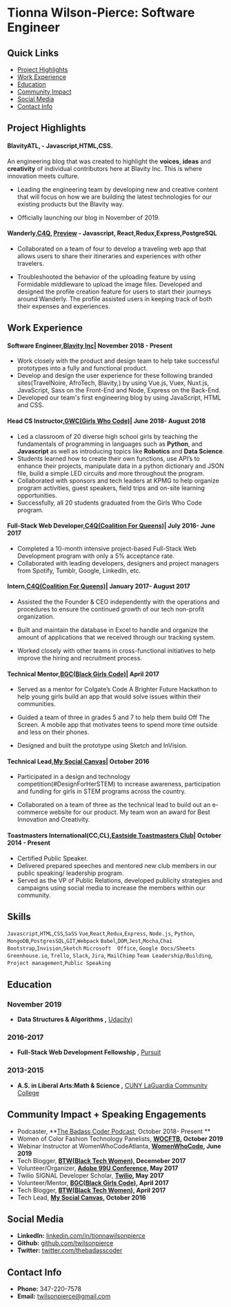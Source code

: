 # Tionna Wilson-Pierce: Software Engineer 

## Quick Links 
* [Project Highlights](#projects)
* [Work Experience](#work-experience)
* [Education](#education)
* [Community Impact](#community-impact)
* [Social Media](#social-media) 
* [Contact Info](#contact-info)  


## Project Highlights <a id ="projects"></a>

#### BlavityATL, - Javascript,HTML,CSS. 

An engineering blog that was created to highlight the **voices**, **ideas** and **creativity** of individual contributors here at Blavity Inc. This is where innovation meets culture. 

* Leading the engineering team by developing new and creative content that will focus on how we are building the latest  technologies for our existing products but the Blavity way. 

* Officially launching our blog in November of 2019. 

#### Wanderly,[C4Q](https://www.c4q.nyc/), [Preview](https://github.com/twilsonpierce/Wanderly) - Javascript, React,Redux,Express,PostgreSQL 

* Collaborated on a team of four to develop a traveling web app that allows users to share their itineraries and experiences with other travelers. 

* Troubleshooted the behavior of the uploading feature by using Formidable middleware to upload the image files. 
Developed and designed the profile creation feature for users to start their journeys around Wanderly. The profile assisted users in keeping track of both their expenses and experiences.


## Work Experience <a id ="work-experience"></a>

#### Software Engineer,[Blavity Inc](https://blavityinc.com/)| November 2018 - Present 

* Work closely with the product and design team to help take successful prototypes into a fully and functional product.
* Develop and design the user experience for these following branded sites(TravelNoire, AfroTech, Blavity,) by using Vue.js, Vuex, Nuxt.js, JavaScript, Sass on the Front-End and Node, Express on the Back-End. 
* Developed our team's first engineering blog by using JavaScript, HTML and CSS. 


#### Head CS Instructor,[GWC(Girls Who Code)](https://girlswhocode.com/)| June 2018- August 2018 
* Led a classroom of 20 diverse high school girls by teaching the fundamentals of programming in languages such as **Python**, and **Javascript** as well as introducing topics like **Robotics** and **Data Science**.
*  Students learned how to create their own functions, use API’s to enhance their projects, manipulate data in a python dictionary and JSON file, build a simple LED circuits and more throughout the program.
* Collaborated with sponsors and tech leaders at KPMG to help organize program activities, guest speakers, field trips and on-site learning opportunities.
* Successfully, all 20 students graduated from the Girls Who Code program.

#### Full-Stack Web Developer,[C4Q(Coalition For Queens)](https://www.c4q.nyc/)| July 2016- June 2017 
* Completed a 10-month intensive project-based Full-Stack Web Development program with only a 5% acceptance rate. 
* Collaborated with leading developers, designers and project managers from Spotify, Tumblr, Google, LinkedIn, etc. 

#### Intern,[C4Q(Coalition For Queens)](https://www.c4q.nyc/)| January 2017- August 2017
* Assisted the the Founder & CEO independently with the operations and procedures to ensure the continued growth of our tech non-profit organization.

* Built and maintain the database in Excel to handle and organize the amount of applications that we received through our tracking system.

* Worked closely with other teams in cross-functional initiatives to help improve the hiring and recruitment process. 

####  Technical Mentor,[BGC(Black Girls Code)](http://www.blackgirlscode.com/)| April 2017
* Served as a mentor for Colgate’s Code A Brighter Future Hackathon to help young girls build an app that would solve issues within their communities. 

* Guided a team of three in grades 5 and 7 to help them build Off The Screen. A mobile app that motivates teens to spend more time outside and less on their phones. 

* Designed and built the prototype using Sketch and InVision.  

#### Technical Lead,[My Social Canvas](http://mysocialcanvas.com/)| October 2016
* Participated in a design and technology competition(#DesignForHerSTEM) to increase awareness, participation and funding for girls in STEM programs across the country.

* Collaborated on a team of three as the technical lead to build out an e-commerce website for our product.  My team won an award for Best Innovation and Creativity. 

#### Toastmasters International(CC,CL),[Eastside Toastmasters Club](https://www.toastmasters.org/)| October 2014 - Present 
* Certified Public Speaker. 
* Delivered prepared speeches and mentored new club members in our public speaking/ leadership program.
* Served as the VP of Public Relations, developed publicity strategies and campaigns using social media to increase the members within our community.

## Skills 
`Javascript`,`HTML`,`CSS`,`SaSS`
`Vue`,`React`,`Redux`,`Express`, `Node.js`, `Python`,
`MongoDB`,`PostgresSQL`,`GIT`,`Webpack`
`Babel`,`DOM`,`Jest`,`Mocha`,`Chai`
`Bootstrap`,`Invision`,`Sketch`
`Microsoft  Office`, `Google Docs/Sheets`
`Greenhouse.io`, `Trello`, `Slack`, `Jira`, `MailChimp`
`Team Leadership/Building`, `Project management`,`Public Speaking` 


## Education <a id ="education"></a>

### November 2019
* **Data Structures & Algorithms ,** [Udacity)](https://www.udacity.com/)
### 2016-2017
* **Full-Stack Web Development Fellowship ,** [Pursuit](https://www.pursuit.org/)
### 2013-2015
*  **A.S. in Liberal Arts:Math & Science ,** [CUNY LaGuardia Community College](https://www.laguardia.edu/home/Default.aspx)


## Community Impact + Speaking Engagements <a id ="community-impact"></a>

* Podcaster, **[The Badass Coder Podcast](https://open.spotify.com/show/51wilOkaBNm49wG65TSm5G?si=0w-hq-9pQlKmCKFZ7k4eFQ), October 2018- Present **
* Women of Color Fashion Technology Panelists, **[WOCFTB](https://www.wocftb.com/events-1/6th-wocftb-oak-atlanta-ga), October 2019**
* Webinar Instructor at WomenWhoCodeAtlanta, **[WomenWhoCode](https://www.linkedin.com/posts/activity-6554785756492238848-FbRO), June 2019**
* Tech Blogger, **[BTW(Black Tech Women)](https://medium.com/@BlackTechWomen/the-glow-up-advancing-to-senior-leadership-2b7966f0759e), Decemeber 2017**
* Volunteer/Organizer, **[Adobe 99U Conference](https://conference.99u.com/), May 2017**
* Twilio SIGNAL Developer Scholar, **[Twilio](https://signal.twilio.com/), May 2017**
* Volunteer/Mentor, **[BGC(Black Girls Code)](http://www.blackgirlscode.com/), April 2017**
* Tech Blogger, **[BTW(Black Tech Women)](https://medium.com/@BlackTechWomen/changing-the-face-of-technology-highlights-from-signal-333e686e2e98), April 2017**
* Tech Lead, **[My Social Canvas](http://mysocialcanvas.com/designhackathon/), October 2016**


## Social Media <a id ="social-media"></a>
* **LinkedIn:**  [linkedin.com/in/tionnawilsonpierce](https://www.linkedin.com/in/tionnawilsonpierce)
* **Github:**    [github.com/twilsonpierce](https://github.com/twilsonpierce)
* **Twitter:**   [twitter.com/thebadasscoder](https://twitter.com/thebadasscoder)


## Contact Info <a id ="contact-info"></a>
* **Phone:**  347-220-7578
* **Email:**  [twilsonpierce@gmail.com](twilsonpierce@gmail.com)

